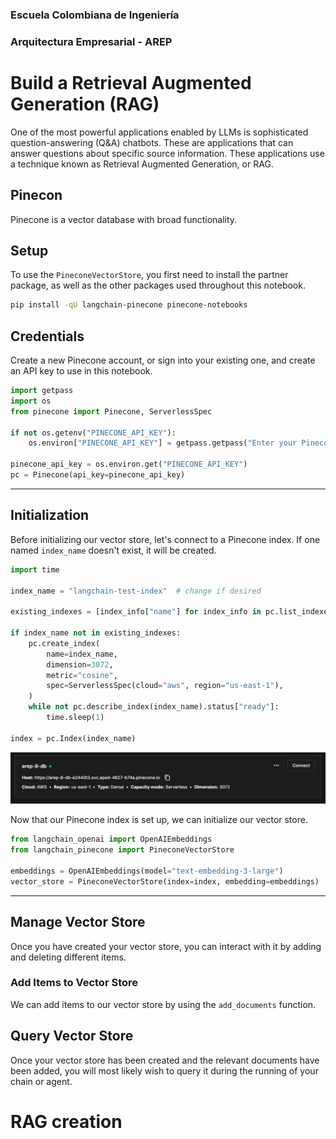 ### Escuela Colombiana de Ingeniería

### Arquitectura Empresarial - AREP

# Build a Retrieval Augmented Generation (RAG)
One of the most powerful applications enabled by LLMs is sophisticated question-answering (Q&A) chatbots. These are applications that can answer questions about specific source information. These applications use a technique known as Retrieval Augmented Generation, or RAG.

## Pinecon 
Pinecone is a vector database with broad functionality.
## Setup

To use the `PineconeVectorStore`, you first need to install the partner package, as well as the other packages used throughout this notebook.

```sh
pip install -qU langchain-pinecone pinecone-notebooks
```

## Credentials

Create a new Pinecone account, or sign into your existing one, and create an API key to use in this notebook.

```python
import getpass
import os
from pinecone import Pinecone, ServerlessSpec

if not os.getenv("PINECONE_API_KEY"):
    os.environ["PINECONE_API_KEY"] = getpass.getpass("Enter your Pinecone API key: ")

pinecone_api_key = os.environ.get("PINECONE_API_KEY")
pc = Pinecone(api_key=pinecone_api_key)
```

---

## Initialization

Before initializing our vector store, let's connect to a Pinecone index. If one named `index_name` doesn't exist, it will be created.

```python
import time

index_name = "langchain-test-index"  # change if desired

existing_indexes = [index_info["name"] for index_info in pc.list_indexes()]

if index_name not in existing_indexes:
    pc.create_index(
        name=index_name,
        dimension=3072,
        metric="cosine",
        spec=ServerlessSpec(cloud="aws", region="us-east-1"),
    )
    while not pc.describe_index(index_name).status["ready"]:
        time.sleep(1)

index = pc.Index(index_name)
```

![alt text](image.png)

Now that our Pinecone index is set up, we can initialize our vector store.

```python
from langchain_openai import OpenAIEmbeddings
from langchain_pinecone import PineconeVectorStore

embeddings = OpenAIEmbeddings(model="text-embedding-3-large")
vector_store = PineconeVectorStore(index=index, embedding=embeddings)
```

---

## Manage Vector Store

Once you have created your vector store, you can interact with it by adding and deleting different items.

### Add Items to Vector Store

We can add items to our vector store by using the `add_documents` function.

## Query Vector Store

Once your vector store has been created and the relevant documents have been added, you will most likely wish to query it during the running of your chain or agent.

# RAG creation

